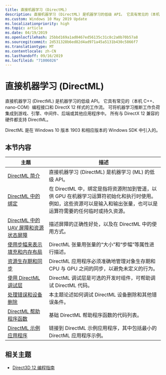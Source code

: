 ```yaml
---
title: 直接机器学习 (DirectML)
description: 直接机器学习 (DirectML) 是机器学习的低级 API。 它具有常见的（本机 C++、nano-COM）编程接口和 DirectX 12 样式的工作流。
ms.custom: Windows 10 May 2019 Update
ms.localizationpriority: high
ms.topic: article
ms.date: 04/19/2019
ms.openlocfilehash: 25bbd169a1ad0467ed56135c31c8c2a0b70b57a8
ms.sourcegitcommit: 2d531328b6ed82d4ad971a45a5131b430c5866f7
ms.translationtype: MT
ms.contentlocale: zh-CN
ms.lasthandoff: 09/16/2019
ms.locfileid: "71006026"
---
```

# <a name="direct-machine-learning-directml"></a>直接机器学习 (DirectML)

直接机器学习 (DirectML) 是机器学习的低级 API。 它具有常见的（本机 C++、nano-COM）编程接口和 DirectX 12 样式的工作流。 可将机器学习推断工作负荷集成到游戏、引擎、中间件、后端或其他应用程序中。 所有与 DirectX 12 兼容的硬件都支持 DirectML。

DirectML 是在 Windows 10 版本 1903 和相应版本的 Windows SDK 中引入的。

## <a name="in-this-section"></a>本节内容

| 主题 | 描述 |
|-|-|
| [DirectML 简介](dml-intro.md) | 直接机器学习 (DirectML) 是机器学习 (ML) 的低级 API。 |
| [DirectML 中的绑定](dml-binding.md) | 在 DirectML 中，绑定是指将资源附加到管道，以供 GPU 在机器学习运算符初始化和执行时使用。 例如，这些资源可以是输入和输出张量，也可以是运算符需要的任何临时或持久资源。 |
| [DirectML 中的 UAV 屏障和资源状态屏障](dml-barriers.md) | 描述屏障的正确性好处，以及在 DirectML 中的使用方式。 |
| [使用步幅来表示填充和内存布局](dml-strides.md) | DirectML 张量用张量的“大小”和“步幅”等属性进行描述。 |
| [资源生存期和同步](dml-resource-lifetime.md) | DirectML 应用程序必须准确地管理对象生存期和 CPU 与 GPU 之间的同步，以避免未定义的行为。 |
| [使用 DirectML 调试层](dml-debug-layer.md) | DirectML 调试层是可选的开发时组件，可帮助调试 DirectML 代码。 |
| [处理错误和设备删除](dml-errors.md) | 本主题论述如何调试 DirectML 设备删除和其他错误条件。 |
| [DirectML 帮助程序函数](dml-helper-functions.md) | 基础 DirectML 帮助程序函数的代码列表。 |
| [DirectML 示例应用程序](dml-min-app.md) | 链接到 DirectML 示例应用程序，其中包括最小的 DirectML 应用程序示例。 |

## <a name="related-topics"></a>相关主题

* [Direct3D 12 编程指南](directx-12-programming-guide.md)
